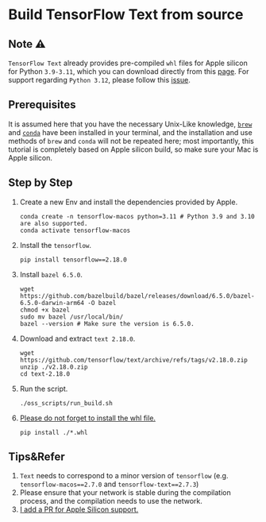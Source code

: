 # Build TensorFlow Text from source

## Note ⚠️

`TensorFlow Text` already provides pre-compiled `whl` files for Apple silicon for Python `3.9-3.11`, which you can download directly from this [page](https://pypi.org/project/tensorflow-text/). For support regarding `Python 3.12`, please follow this [issue](https://github.com/tensorflow/text/issues/1297).

## Prerequisites

It is assumed here that you have the necessary Unix-Like knowledge, [`brew`](https://brew.sh) and [`conda`](https://github.com/conda-forge/miniforge) have been installed in your terminal, and the installation and use methods of `brew` and `conda` will not be repeated here; most importantly, this tutorial is completely based on Apple silicon build, so make sure your Mac is Apple silicon.

## Step by Step

1. Create a new Env and install the dependencies provided by Apple.

   ```shell
   conda create -n tensorflow-macos python=3.11 # Python 3.9 and 3.10 are also supported.
   conda activate tensorflow-macos
   ````
   
2. Install the `tensorflow`.

   ```shell
   pip install tensorflow==2.18.0
   ````

3. Install `bazel 6.5.0`.

   ```shell
   wget https://github.com/bazelbuild/bazel/releases/download/6.5.0/bazel-6.5.0-darwin-arm64 -O bazel
   chmod +x bazel
   sudo mv bazel /usr/local/bin/
   bazel --version # Make sure the version is 6.5.0.
   ````

4. Download and extract `text 2.18.0`.

   ```shell
   wget https://github.com/tensorflow/text/archive/refs/tags/v2.18.0.zip
   unzip ./v2.18.0.zip
   cd text-2.18.0
   ````

5. Run the script.

   ```shell
   ./oss_scripts/run_build.sh
   ````
   
6. [Please do not forget to install the whl file.](https://github.com/sun1638650145/Libraries-and-Extensions-for-TensorFlow-for-Apple-Silicon/issues/2)

   ```shell
   pip install ./*.whl
   ```

## Tips&Refer

1. `Text` needs to correspond to a minor version of `tensorflow` (e.g. `tensorflow-macos==2.7.0` and `tensorflow-text==2.7.3`)
2. Please ensure that your network is stable during the compilation process, and the compilation needs to use the network.
3. [I add a PR for Apple Silicon support.](https://github.com/tensorflow/text/pull/756)

